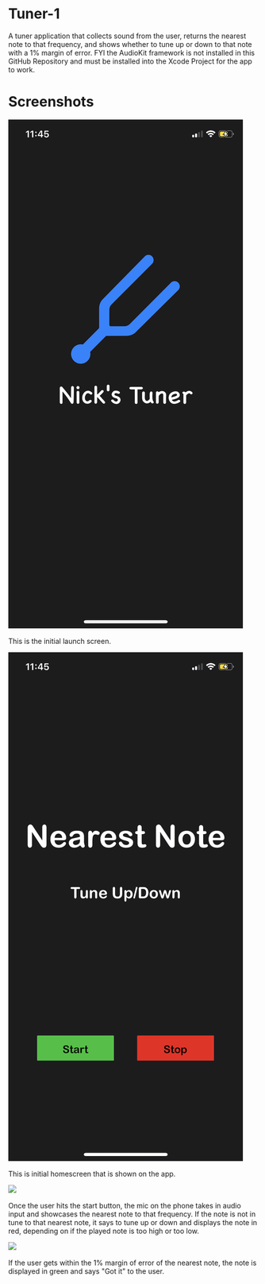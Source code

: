 # Tuner-1
A tuner application that collects sound from the user, returns the nearest note to that frequency, and 
shows whether to tune up or down to that note with a 1% margin of error. FYI the AudioKit framework is not installed 
in this GitHub Repository and must be installed into the Xcode Project for the app to work.

# Screenshots
![](images/Launchscreen.PNG)

This is the initial launch screen.

![](images/HomeScreen.PNG)

This is initial homescreen that is shown on the app.

![](images/NotTuned)

Once the user hits the start button, the mic on the phone takes in audio input and showcases the nearest note to that frequency. If the note is not in tune to that nearest note, it says to tune up or down and displays the note in red, depending on if the played note is too high or too low.

![](images/Tuned)

If the user gets within the 1% margin of error of the nearest note, the note is displayed in green and says "Got it" to the user.

